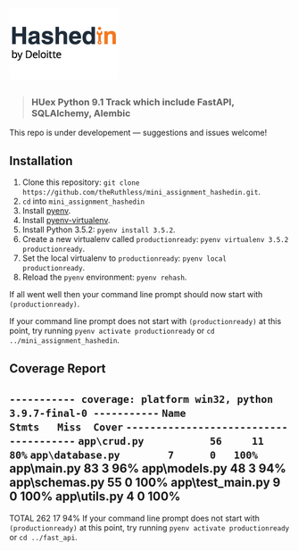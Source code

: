 # ![Mini assignment](hashedin.png)

> ### HUex Python 9.1 Track which include FastAPI, SQLAlchemy, Alembic



This repo is under developement — suggestions and issues welcome!

## Installation

1. Clone this repository: `git clone https://github.com/theRuthless/mini_assignment_hashedin.git`.
2. `cd` into `mini_assignment_hashedin`
3. Install [pyenv](https://github.com/yyuu/pyenv#installation).
4. Install [pyenv-virtualenv](https://github.com/yyuu/pyenv-virtualenv#installation).
5. Install Python 3.5.2: `pyenv install 3.5.2`.
6. Create a new virtualenv called `productionready`: `pyenv virtualenv 3.5.2 productionready`.
7. Set the local virtualenv to `productionready`: `pyenv local productionready`.
8. Reload the `pyenv` environment: `pyenv rehash`.

If all went well then your command line prompt should now start with `(productionready)`.

If your command line prompt does not start with `(productionready)` at this point, try running `pyenv activate productionready` or `cd ../mini_assignment_hashedin`. 

## Coverage Report

`----------- coverage: platform win32, python 3.9.7-final-0 -----------`
`Name               Stmts   Miss  Cover`
`--------------------------------------`
`app\crud.py           56     11    80%`
`app\database.py        7      0   100%`
app\main.py           83      3    96%
app\models.py         48      3    94%
app\schemas.py        55      0   100%
app\test_main.py       9      0   100%
app\utils.py           4      0   100%
--------------------------------------
TOTAL                262     17    94%
If your command line prompt does not start with `(productionready)` at this point, try running `pyenv activate productionready` or `cd ../fast_api`. 

